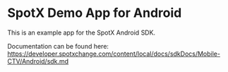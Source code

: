 # SpotX Demo App for Android

This is an example app for the SpotX Android SDK.

Documentation can be found here: https://developer.spotxchange.com/content/local/docs/sdkDocs/Mobile-CTV/Android/sdk.md
